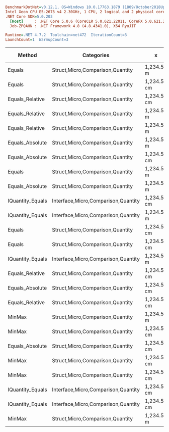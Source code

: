 ``` ini

BenchmarkDotNet=v0.12.1, OS=Windows 10.0.17763.1879 (1809/October2018Update/Redstone5)
Intel Xeon CPU E5-2673 v4 2.30GHz, 1 CPU, 2 logical and 2 physical cores
.NET Core SDK=5.0.203
  [Host]     : .NET Core 5.0.6 (CoreCLR 5.0.621.22011, CoreFX 5.0.621.22011), X64 RyuJIT
  Job-ZPQAHN : .NET Framework 4.8 (4.8.4341.0), X64 RyuJIT

Runtime=.NET 4.7.2  Toolchain=net472  IterationCount=3  
LaunchCount=1  WarmupCount=3  

```
|           Method |                          Categories |           x |           y |      Mean |      Error |    StdDev |    StdErr |       Min |       Max |    Median |  Gen 0 | Gen 1 | Gen 2 | Allocated |
|----------------- |------------------------------------ |------------ |------------ |----------:|-----------:|----------:|----------:|----------:|----------:|----------:|-------:|------:|------:|----------:|
|           Equals |    Struct,Micro,Comparison,Quantity |  1,234.56 m |  1,234.56 m |  9.950 ns |  0.5629 ns | 0.0309 ns | 0.0178 ns |  9.915 ns |  9.974 ns |  9.959 ns |      - |     - |     - |         - |
|           Equals |    Struct,Micro,Comparison,Quantity | 1,234.56 cm | 1,234.56 cm | 10.023 ns |  4.8553 ns | 0.2661 ns | 0.1537 ns |  9.835 ns | 10.327 ns |  9.906 ns |      - |     - |     - |         - |
|  Equals_Relative |    Struct,Micro,Comparison,Quantity | 1,234.56 cm | 1,234.56 cm | 11.456 ns |  3.9388 ns | 0.2159 ns | 0.1246 ns | 11.222 ns | 11.648 ns | 11.497 ns |      - |     - |     - |         - |
|  Equals_Relative |    Struct,Micro,Comparison,Quantity |  1,234.56 m |  1,234.56 m | 11.595 ns | 12.3514 ns | 0.6770 ns | 0.3909 ns | 11.185 ns | 12.377 ns | 11.224 ns |      - |     - |     - |         - |
|  Equals_Relative |    Struct,Micro,Comparison,Quantity |  1,234.56 m |         0 m | 11.624 ns |  9.5391 ns | 0.5229 ns | 0.3019 ns | 11.026 ns | 11.993 ns | 11.853 ns |      - |     - |     - |         - |
|  Equals_Absolute |    Struct,Micro,Comparison,Quantity |  1,234.56 m |  1,234.56 m | 11.746 ns |  5.4021 ns | 0.2961 ns | 0.1710 ns | 11.526 ns | 12.083 ns | 11.629 ns |      - |     - |     - |         - |
|  Equals_Absolute |    Struct,Micro,Comparison,Quantity | 1,234.56 cm | 1,234.56 cm | 11.923 ns |  8.0894 ns | 0.4434 ns | 0.2560 ns | 11.568 ns | 12.420 ns | 11.780 ns |      - |     - |     - |         - |
|           Equals |    Struct,Micro,Comparison,Quantity |  1,234.56 m |         0 m | 11.966 ns |  3.2711 ns | 0.1793 ns | 0.1035 ns | 11.815 ns | 12.164 ns | 11.920 ns |      - |     - |     - |         - |
|  Equals_Absolute |    Struct,Micro,Comparison,Quantity |  1,234.56 m |         0 m | 12.206 ns | 10.0115 ns | 0.5488 ns | 0.3168 ns | 11.681 ns | 12.776 ns | 12.163 ns |      - |     - |     - |         - |
| IQuantity_Equals | Interface,Micro,Comparison,Quantity | 1,234.56 cm | 1,234.56 cm | 15.620 ns |  1.7920 ns | 0.0982 ns | 0.0567 ns | 15.531 ns | 15.726 ns | 15.603 ns |      - |     - |     - |         - |
| IQuantity_Equals | Interface,Micro,Comparison,Quantity |  1,234.56 m |  1,234.56 m | 16.506 ns | 10.9064 ns | 0.5978 ns | 0.3451 ns | 15.883 ns | 17.076 ns | 16.558 ns |      - |     - |     - |         - |
|           Equals |    Struct,Micro,Comparison,Quantity | 1,234.56 cm |         0 m | 17.053 ns |  0.8977 ns | 0.0492 ns | 0.0284 ns | 17.010 ns | 17.107 ns | 17.042 ns |      - |     - |     - |         - |
|           Equals |    Struct,Micro,Comparison,Quantity | 1,234.56 cm |        0 km | 17.106 ns | 11.5187 ns | 0.6314 ns | 0.3645 ns | 16.378 ns | 17.500 ns | 17.440 ns |      - |     - |     - |         - |
| IQuantity_Equals | Interface,Micro,Comparison,Quantity |  1,234.56 m |         0 m | 18.221 ns | 23.0584 ns | 1.2639 ns | 0.7297 ns | 17.457 ns | 19.680 ns | 17.527 ns |      - |     - |     - |         - |
|  Equals_Relative |    Struct,Micro,Comparison,Quantity | 1,234.56 cm |         0 m | 18.825 ns | 12.0639 ns | 0.6613 ns | 0.3818 ns | 18.373 ns | 19.584 ns | 18.517 ns |      - |     - |     - |         - |
|  Equals_Absolute |    Struct,Micro,Comparison,Quantity | 1,234.56 cm |         0 m | 19.604 ns |  5.9396 ns | 0.3256 ns | 0.1880 ns | 19.340 ns | 19.967 ns | 19.504 ns |      - |     - |     - |         - |
|  Equals_Relative |    Struct,Micro,Comparison,Quantity | 1,234.56 cm |        0 km | 19.711 ns | 14.5167 ns | 0.7957 ns | 0.4594 ns | 18.801 ns | 20.274 ns | 20.059 ns |      - |     - |     - |         - |
|           MinMax |    Struct,Micro,Comparison,Quantity |  1,234.56 m |  1,234.56 m | 19.815 ns |  6.8302 ns | 0.3744 ns | 0.2162 ns | 19.402 ns | 20.131 ns | 19.913 ns | 0.0050 |     - |     - |      32 B |
|           MinMax |    Struct,Micro,Comparison,Quantity | 1,234.56 cm | 1,234.56 cm | 20.094 ns | 13.4698 ns | 0.7383 ns | 0.4263 ns | 19.532 ns | 20.930 ns | 19.819 ns | 0.0050 |     - |     - |      32 B |
|  Equals_Absolute |    Struct,Micro,Comparison,Quantity | 1,234.56 cm |        0 km | 20.370 ns |  9.0074 ns | 0.4937 ns | 0.2851 ns | 19.866 ns | 20.853 ns | 20.390 ns |      - |     - |     - |         - |
|           MinMax |    Struct,Micro,Comparison,Quantity | 1,234.56 cm |        0 km | 21.836 ns |  8.2074 ns | 0.4499 ns | 0.2597 ns | 21.318 ns | 22.122 ns | 22.069 ns | 0.0050 |     - |     - |      32 B |
|           MinMax |    Struct,Micro,Comparison,Quantity | 1,234.56 cm |         0 m | 22.068 ns | 17.2294 ns | 0.9444 ns | 0.5453 ns | 21.282 ns | 23.116 ns | 21.807 ns | 0.0050 |     - |     - |      32 B |
| IQuantity_Equals | Interface,Micro,Comparison,Quantity | 1,234.56 cm |         0 m | 22.080 ns |  6.5643 ns | 0.3598 ns | 0.2077 ns | 21.721 ns | 22.441 ns | 22.078 ns |      - |     - |     - |         - |
| IQuantity_Equals | Interface,Micro,Comparison,Quantity | 1,234.56 cm |        0 km | 22.819 ns |  7.8637 ns | 0.4310 ns | 0.2489 ns | 22.425 ns | 23.279 ns | 22.751 ns |      - |     - |     - |         - |
|           MinMax |    Struct,Micro,Comparison,Quantity |  1,234.56 m |         0 m | 27.987 ns | 12.3100 ns | 0.6748 ns | 0.3896 ns | 27.365 ns | 28.704 ns | 27.891 ns | 0.0050 |     - |     - |      32 B |
